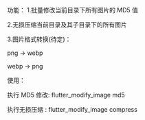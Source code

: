 功能：
1.批量修改当前目录下所有图片的 MD5 值

2.无损压缩当前目录及其子目录下的所有图片


3.图片格式转换(待定)：

png -> webp

webp -> png



使用： 

执行 MD5 修改: flutter_modify_image md5

执行无损压缩 :
flutter_modify_image compress



  

